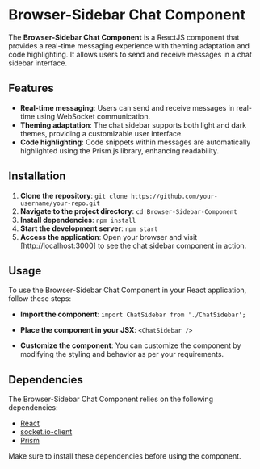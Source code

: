 # Browser-Sidebar Chat Component

The **Browser-Sidebar Chat Component** is a ReactJS component that provides a real-time messaging experience with theming adaptation and code highlighting. It allows users to send and receive messages in a chat sidebar interface.

## Features

- **Real-time messaging**: Users can send and receive messages in real-time using WebSocket communication.
- **Theming adaptation**: The chat sidebar supports both light and dark themes, providing a customizable user interface.
- **Code highlighting**: Code snippets within messages are automatically highlighted using the Prism.js library, enhancing readability.

## Installation

1. **Clone the repository**: ```git clone https://github.com/your-username/your-repo.git```
2. **Navigate to the project directory**: ```cd Browser-Sidebar-Component```
3. **Install dependencies**: ```npm install```
4. **Start the development server**: ```npm start```
5. **Access the application**: Open your browser and visit [http://localhost:3000] to see the chat sidebar component in action.

## Usage

To use the Browser-Sidebar Chat Component in your React application, follow these steps:

- **Import the component**:
    ```import ChatSidebar from './ChatSidebar';```

- **Place the component in your JSX**:
    ```<ChatSidebar />```

- **Customize the component**:
    You can customize the component by modifying the styling and behavior as per your requirements.


## Dependencies

The Browser-Sidebar Chat Component relies on the following dependencies:

- [React](https://reactjs.org)
- [socket.io-client](https://www.npmjs.com/package/socket.io-client)
- [Prism](https://prismjs.com)

Make sure to install these dependencies before using the component.

